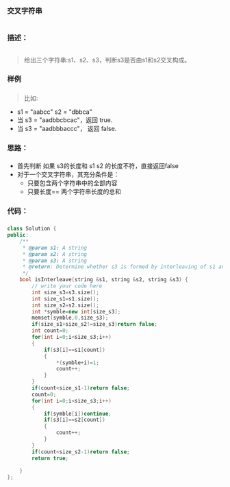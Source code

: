 ### 交叉字符串<h1>
### 描述：<h2>
>给出三个字符串:s1、s2、s3，判断s3是否由s1和s2交叉构成。
### 样例 <h3>
> 比如:
- s1 = "aabcc" s2 = "dbbca"
- 当 s3 = "aadbbcbcac"，返回  true.
- 当 s3 = "aadbbbaccc"， 返回 false.
### 思路：<h4>
- 首先判断 如果 s3的长度和 s1 s2 的长度不符，直接返回false
- 对于一个交叉字符串，其充分条件是： 
   - 只要包含两个字符串中的全部内容
   - 只要长度== 两个字符串长度的总和
### 代码：<h5>
```C++
class Solution {
public:
    /**
     * @param s1: A string
     * @param s2: A string
     * @param s3: A string
     * @return: Determine whether s3 is formed by interleaving of s1 and s2
     */
    bool isInterleave(string &s1, string &s2, string &s3) {
        // write your code here
        int size_s3=s3.size();
        int size_s1=s1.size();
        int size_s2=s2.size();
        int *symble=new int[size_s3];
        memset(symble,0,size_s3);
        if(size_s1+size_s2!=size_s3)return false;
        int count=0;
        for(int i=0;i<size_s3;i++)
        {
            if(s3[i]==s1[count])
            {
                *(symble+i)=1;
                count++;
            }
        }
        if(count<size_s1-1)return false;
        count=0;
        for(int i=0;i<size_s3;i++)
        {
            if(symble[i])continue;
            if(s3[i]==s2[count])
            {
                count++;
            }
        }
        if(count<size_s2-1)return false;
        return true;
        
    }
};
```

